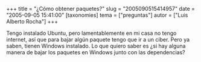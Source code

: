+++
title = "¿Cómo obtener paquetes?"
slug = "2005090515414957"
date = "2005-09-05 15:41:00"
[taxonomies]
tema = ["preguntas"]
autor = ["Luis Alberto Rocha"]
+++

Tengo instalado Ubuntu, pero lamentablemente en mi casa no tengo
internet, así que para bajar algún paquete tengo que ir a un ciber. Pero
ya saben, tienen Windows instalado. Lo que quiero saber es ¿si hay
alguna manera de bajar los paquetes en Windows junto con las
dependencias?

